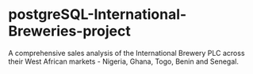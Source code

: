 # postgreSQL-International-Breweries-project
A comprehensive sales analysis of the International Brewery PLC across their West African markets - Nigeria, Ghana, Togo, Benin and Senegal.
